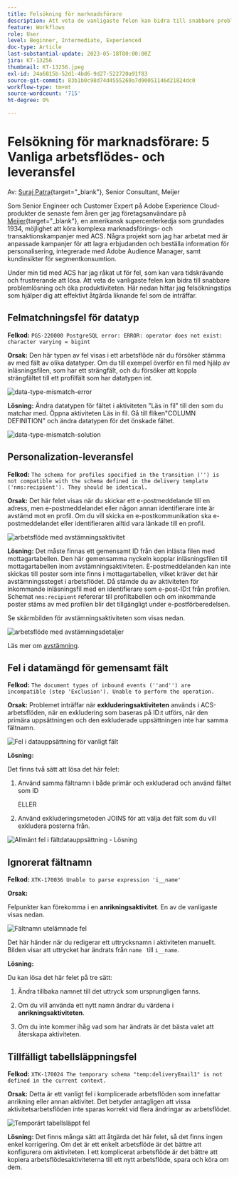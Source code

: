 ```yaml
---
title: Felsökning för marknadsförare
description: Att veta de vanligaste felen kan bidra till snabbare problemlösning och öka produktiviteten. Dessa felsökningstips hjälper dig att effektivt åtgärda liknande fel som de inträffar.
feature: Workflows
role: User
level: Beginner, Intermediate, Experienced
doc-type: Article
last-substantial-update: 2023-05-18T00:00:00Z
jira: KT-13256
thumbnail: KT-13256.jpeg
exl-id: 24a6815b-52d1-4bd6-9d27-522720a91f83
source-git-commit: 83b1b0c98d74d4555269a7d90051146d21824dc0
workflow-type: tm+mt
source-wordcount: '715'
ht-degree: 0%

---
```


# Felsökning för marknadsförare: 5 Vanliga arbetsflödes- och leveransfel

Av: [Suraj Patra](https://www.linkedin.com/in/suraj-p-51612053/){target="_blank"}, Senior Consultant, Meijer

Som Senior Engineer och Customer Expert på Adobe Experience Cloud-produkter de senaste fem åren ger jag företagsanvändare på [Meijer](https://www.meijer.com/){target="_blank"}, en amerikansk supercenterkedja som grundades 1934, möjlighet att köra komplexa marknadsförings- och transaktionskampanjer med ACS. Några projekt som jag har arbetat med är anpassade kampanjer för att lagra erbjudanden och beställa information för personalisering, integrerade med Adobe Audience Manager, samt kundinsikter för segmentkonsumtion.


Under min tid med ACS har jag råkat ut för fel, som kan vara tidskrävande och frustrerande att lösa. Att veta de vanligaste felen kan bidra till snabbare problemlösning och öka produktiviteten. Här nedan hittar jag felsökningstips som hjälper dig att effektivt åtgärda liknande fel som de inträffar.

## Felmatchningsfel för datatyp

**Felkod:**
`PGS-220000 PostgreSQL error: ERROR: operator does not exist: character varying = bigint`

**Orsak:**
Den här typen av fel visas i ett arbetsflöde när du försöker stämma av med fält av olika datatyper. Om du till exempel överför en fil med hjälp av inläsningsfilen, som har ett strängfält, och du försöker att koppla strängfältet till ett profilfält som har datatypen int.

![data-type-mismatch-error](/help/assets/kt-13256/data-type-mismatch.png)

**Lösning:**
Ändra datatypen för fältet i aktiviteten &quot;Läs in fil&quot; till den som du matchar med. Öppna aktiviteten Läs in fil. Gå till fliken&quot;COLUMN DEFINITION&quot; och ändra datatypen för det önskade fältet.


![data-type-mismatch-solution](/help/assets/kt-13256/data-type-mismatch-solution.png)

## Personalization-leveransfel

**Felkod:**
`The schema for profiles specified in the transition ('') is not compatible with the schema defined in the delivery template ('nms:recipient'). They should be identical.`

**Orsak:**
Det här felet visas när du skickar ett e-postmeddelande till en adress, men e-postmeddelandet eller någon annan identifierare inte är avstämd mot en profil. Om du vill skicka en e-postkommunikation ska e-postmeddelandet eller identifieraren alltid vara länkade till en profil.

![arbetsflöde med avstämningsaktivitet](/help/assets/kt-13256/del-persn-error-wf.png)

**Lösning:**
Det måste finnas ett gemensamt ID från den inlästa filen med mottagartabellen. Den här gemensamma nyckeln kopplar inläsningsfilen till mottagartabellen inom avstämningsaktiviteten. E-postmeddelanden kan inte skickas till poster som inte finns i mottagartabellen, vilket kräver det här avstämningssteget i arbetsflödet. Då stämde du av aktiviteten för inkommande inläsningsfil med en identifierare som e-post-ID:t från profilen. Schemat `nms:recipient` refererar till profiltabellen och om inkommande poster stäms av med profilen blir det tillgängligt under e-postförberedelsen.

Se skärmbilden för avstämningsaktiviteten som visas nedan.

![arbetsflöde med avstämningsdetaljer](/help/assets/kt-13256/del-persn-error-wf-solution.png)

Läs mer om [avstämning](https://experienceleague.adobe.com/sv/docs/campaign-standard/using/managing-processes-and-data/data-management-activities/reconciliation).

## Fel i datamängd för gemensamt fält

**Felkod:**
`The document types of inbound events (''and'') are incompatible (step 'Exclusion'). Unable to perform the operation. `

**Orsak:**
Problemet inträffar när **exkluderingsaktiviteten** används i ACS-arbetsflöden, när en exkludering som baseras på ID:t utförs, när den primära uppsättningen och den exkluderade uppsättningen inte har samma fältnamn.


![Fel i datauppsättning för vanligt fält](/help/assets/kt-13256/dataset-error.png)

**Lösning:**

Det finns två sätt att lösa det här felet:

1. Använd samma fältnamn i både primär och exkluderad och använd fältet som ID

   ELLER

2. Använd exkluderingsmetoden JOINS för att välja det fält som du vill exkludera posterna från.

![Allmänt fel i fältdatauppsättning - Lösning ](/help/assets/kt-13256/dataset-error-solution.png)

## Ignorerat fältnamn

**Felkod:**
`XTK-170036 Unable to parse expression 'i__name'`

**Orsak:**

Felpunkter kan förekomma i en **anrikningsaktivitet**. En av de vanligaste visas nedan.

![Fältnamn utelämnade fel](/help/assets/kt-13256/field-name-dropped-error.png)

Det här händer när du redigerar ett uttrycksnamn i aktiviteten manuellt. Bilden visar att uttrycket har ändrats från `name ` till `i__name`.

**Lösning:**

Du kan lösa det här felet på tre sätt:

1. Ändra tillbaka namnet till det uttryck som ursprungligen fanns.

2. Om du vill använda ett nytt namn ändrar du värdena i **anrikningsaktiviteten**.

3. Om du inte kommer ihåg vad som har ändrats är det bästa valet att återskapa aktiviteten.

## Tillfälligt tabellsläppningsfel 

**Felkod:**
`XTK-170024 The temporary schema "temp:deliveryEmail1" is not defined in the current context.`

**Orsak:**
Detta är ett vanligt fel i komplicerade arbetsflöden som innefattar anrikning eller annan aktivitet. Det betyder antagligen att vissa aktivitetsarbetsflöden inte sparas korrekt vid flera ändringar av arbetsflödet.

![Temporärt tabellsläppt fel ](/help/assets/kt-13256/temp-table-dropped-error.png)

**Lösning:**
Det finns många sätt att åtgärda det här felet, så det finns ingen enkel korrigering. Om det är ett enkelt arbetsflöde är det bättre att konfigurera om aktiviteten. I ett komplicerat arbetsflöde är det bättre att kopiera arbetsflödesaktiviteterna till ett nytt arbetsflöde, spara och köra om dem.
